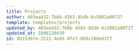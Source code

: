 ```yaml
---
title: Projects
author: 403ea432-7b6b-4563-85db-6c5802a00727
template: templates/projects
updated_by: 403ea432-7b6b-4563-85db-6c5802a00727
updated_at: 1606120439
id: 0d1536fe-2512-4e05-8fe7-069c188e6377
---
```

